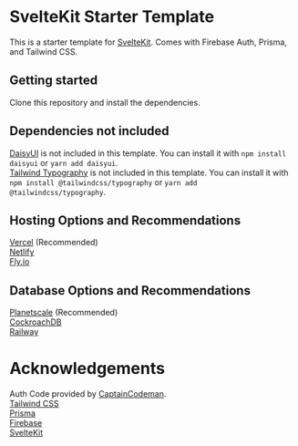 # SvelteKit Starter Template

This is a starter template for [SvelteKit](https://kit.svelte.dev). Comes with Firebase Auth, Prisma, and Tailwind CSS.

## Getting started

Clone this repository and install the dependencies.

## Dependencies not included

[DaisyUI](https://daisyui.com/) is not included in this template. You can install it with `npm install daisyui` or `yarn add daisyui`.
<br>
[Tailwind Typography](https://tailwindcss.com/docs/typography-plugin) is not included in this template. You can install it with `npm install @tailwindcss/typography` or `yarn add @tailwindcss/typography`.

## Hosting Options and Recommendations

[Vercel](https://vercel.com/) (Recommended)
<br>
[Netlify](https://www.netlify.com/)
<br>
[Fly.io](https://fly.io/)

## Database Options and Recommendations

[Planetscale](https://planetscale.com/) (Recommended)
<br>
[CockroachDB](https://www.cockroachlabs.com/)
<br>
[Railway](https://railway.app/)

# Acknowledgements

Auth Code provided by [CaptainCodeman](https://github.com/CaptainCodeman/sveltekit-example).
<br>
[Tailwind CSS](https://tailwindcss.com/)
<br>
[Prisma](https://www.prisma.io/)
<br>
[Firebase](https://firebase.google.com/)
<br>
[SvelteKit](https://kit.svelte.dev/)

